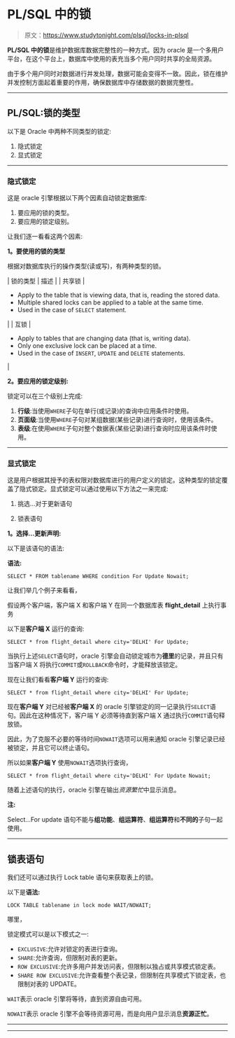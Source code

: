 # PL/SQL 中的锁

> 原文：<https://www.studytonight.com/plsql/locks-in-plsql>

**PL/SQL 中的锁**是维护数据库数据完整性的一种方式。因为 oracle 是一个多用户平台，在这个平台上，数据库中使用的表充当多个用户同时共享的全局资源。

由于多个用户同时对数据进行并发处理，数据可能会变得不一致。因此，锁在维护并发控制方面起着重要的作用，确保数据库中存储数据的数据完整性。

* * *

## PL/SQL:锁的类型

以下是 Oracle 中两种不同类型的锁定:

1.  隐式锁定
2.  显式锁定

* * *

### 隐式锁定

这是 oracle 引擎根据以下两个因素自动锁定数据库:

1.  要应用的锁的类型。
2.  要应用的锁定级别。

让我们逐一看看这两个因素:

**1。要使用的锁的类型**

根据对数据库执行的操作类型(读或写)，有两种类型的锁。

| 锁的类型 | 描述 |
| 共享锁 | 

*   Apply to the table that is viewing data, that is, reading the stored data.
*   Multiple shared locks can be applied to a table at the same time.
*   Used in the case of `SELECT` statement.

 |
| 互锁 | 

*   Apply to tables that are changing data (that is, writing data).
*   Only one exclusive lock can be placed at a time.
*   Used in the case of `INSERT`, `UPDATE` and `DELETE` statements.

 |

**2。要应用的锁定级别:**

锁定可以在三个级别上完成:

1.  **行级**:当使用`WHERE`子句在单行(或记录)的查询中应用条件时使用。
2.  **页面级**:当使用`WHERE`子句对某组数据(某些记录)进行查询时，使用该条件。
3.  **表级**:在使用`WHERE`子句对整个数据表(某些记录)进行查询时应用该条件时使用。

* * *

### 显式锁定

这是用户根据其授予的表权限对数据库进行的用户定义的锁定。这种类型的锁定覆盖了隐式锁定。显式锁定可以通过使用以下方法之一来完成:

1.  挑选...对于更新语句

2.  锁表语句

**1。选择…更新声明:**

以下是该语句的语法:

**语法:**

```
SELECT * FROM tablename WHERE condition For Update Nowait;
```

让我们举几个例子来看看，

假设两个客户端，客户端 X 和客户端 Y 在同一个数据库表 **flight_detail** 上执行事务

以下是**客户端 X** 运行的查询:

```
SELECT * from flight_detail where city='DELHI' For Update;
```

当执行上述`SELECT`语句时，oracle 引擎会自动锁定城市为**德里**的记录，并且只有当客户端 X 将执行`COMMIT`或`ROLLBACK`命令时，才能释放该锁定。

现在让我们看看**客户端 Y** 运行的查询:

```
SELECT * from flight_detail where city='DELHI' For Update;
```

现在**客户端 Y** 对已经被**客户端 X** 的 oracle 引擎锁定的同一记录执行`SELECT`语句。因此在这种情况下，客户端 Y 必须等待直到客户端 X 通过执行`COMMIT`语句释放锁。

因此，为了克服不必要的等待时间`NOWAIT`选项可以用来通知 oracle 引擎记录已经被锁定，并且它可以终止语句。

所以如果**客户端 Y** 使用`NOWAIT`选项执行查询，

```
SELECT * from flight_detail where city='DELHI' For Update Nowait;
```

随着上述语句的执行，oracle 引擎在输出*资源繁忙*中显示消息。

**注:**

Select…For update 语句不能与**组功能**、**组运算符**、**组运算符**和**不同的**子句一起使用。

* * *

## 锁表语句

我们还可以通过执行 Lock table 语句来获取表上的锁。

以下是**语法:**

```
LOCK TABLE tablename in lock mode WAIT/NOWAIT;
```

哪里，

锁定模式可以是以下模式之一:

*   `EXCLUSIVE`:允许对锁定的表进行查询。
*   `SHARE`:允许查询，但限制对表的更新。
*   `ROW EXCLUSIVE`:允许多用户并发访问表，但限制以独占或共享模式锁定表。
*   `SHARE ROW EXCLUSIVE`:允许查看整个表记录，但限制在共享模式下锁定表，也限制对表的 UPDATE。

`WAIT`表示 oracle 引擎将等待，直到资源自由可用。

`NOWAIT`表示 oracle 引擎不会等待资源可用，而是向用户显示消息**资源正忙**。

* * *

* * *